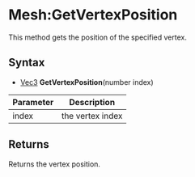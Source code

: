 # Mesh:GetVertexPosition

This method gets the position of the specified vertex.

## Syntax

- [Vec3](Vec3.md) **GetVertexPosition**(number index)

| Parameter | Description |
|---|---|
| index | the vertex index |

## Returns

Returns the vertex position.
